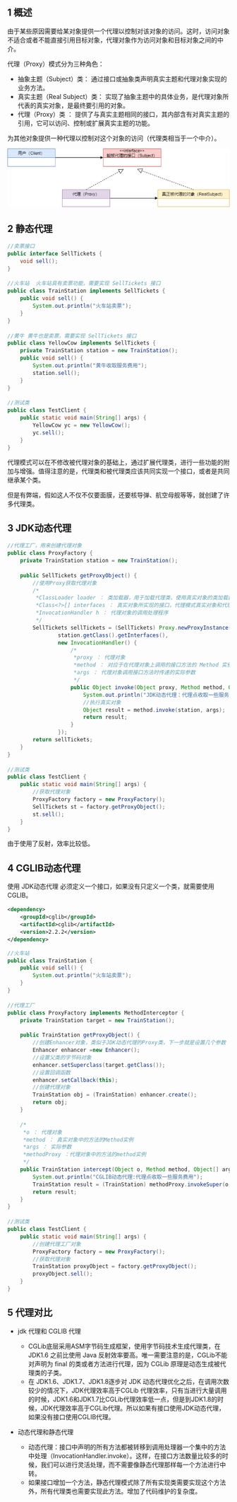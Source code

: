 ## 1 概述

由于某些原因需要给某对象提供一个代理以控制对该对象的访问。这时，访问对象不适合或者不能直接引用目标对象，代理对象作为访问对象和目标对象之间的中介。

代理（Proxy）模式分为三种角色：

- 抽象主题（Subject）类： 通过接口或抽象类声明真实主题和代理对象实现的业务方法。
- 真实主题（Real Subject）类： 实现了抽象主题中的具体业务，是代理对象所代表的真实对象，是最终要引用的对象。
- 代理（Proxy）类 ： 提供了与真实主题相同的接口，其内部含有对真实主题的引用，它可以访问、控制或扩展真实主题的功能。

为其他对象提供一种代理以控制对这个对象的访问（代理类相当于一个中介）。

![](../asset/代理模式.png)

## 2 静态代理

```java
//卖票接口
public interface SellTickets {
    void sell();
}

//火车站  火车站具有卖票功能，需要实现 SellTickets 接口
public class TrainStation implements SellTickets {
    public void sell() {
        System.out.println("火车站卖票");
    }
}

//黄牛 黄牛也是卖票，需要实现 SellTickets 接口
public class YellowCow implements SellTickets {
    private TrainStation station = new TrainStation();
    public void sell() {
        System.out.println("黄牛收取服务费用");
        station.sell();
    }
}

//测试类
public class TestClient {
    public static void main(String[] args) {
        YellowCow yc = new YellowCow();
        yc.sell();
    }
}
```

代理模式可以在不修改被代理对象的基础上，通过扩展代理类，进行一些功能的附加与增强。值得注意的是，代理类和被代理类应该共同实现一个接口，或者是共同继承某个类。

但是有弊端，假如这人不仅不仅要面膜，还要核导弹、航空母舰等等，就创建了许多代理类。

## 3 JDK动态代理

```java
//代理工厂，用来创建代理对象
public class ProxyFactory {
    private TrainStation station = new TrainStation();
    
    public SellTickets getProxyObject() {
        //使用Proxy获取代理对象
        /*
         *ClassLoader loader ： 类加载器，用于加载代理类，使用真实对象的类加载器即可
         *Class<?>[] interfaces ： 真实对象所实现的接口，代理模式真实对象和代理对象实现相同的接口
         *InvocationHandler h ： 代理对象的调用处理程序
         */
        SellTickets sellTickets = (SellTickets) Proxy.newProxyInstance(station.getClass().getClassLoader(),
                station.getClass().getInterfaces(),
                new InvocationHandler() {
                    /*
                     *proxy ： 代理对象
                     *method ： 对应于在代理对象上调用的接口方法的 Method 实例
                     *args ： 代理对象调用接口方法时传递的实际参数
                     */
                    public Object invoke(Object proxy, Method method, Object[] args) throws Throwable {
                        System.out.println("JDK动态代理：代理点收取一些服务费用");
                        //执行真实对象
                        Object result = method.invoke(station, args);
                        return result;
                    }
                });
        return sellTickets;
    }
}

//测试类
public class TestClient {
    public static void main(String[] args) {
        //获取代理对象
        ProxyFactory factory = new ProxyFactory();    
        SellTickets st = factory.getProxyObject();
        st.sell();
    }
}
```

由于使用了反射，效率比较低。

## 4 CGLIB动态代理

使用 JDK动态代理 必须定义一个接口，如果没有只定义一个类，就需要使用 CGLIB。

```xml
<dependency>
    <groupId>cglib</groupId>
    <artifactId>cglib</artifactId>
    <version>2.2.2</version>
</dependency>
```

```java
//火车站
public class TrainStation {
    public void sell() {
        System.out.println("火车站卖票");
    }
}

//代理工厂
public class ProxyFactory implements MethodInterceptor {
    private TrainStation target = new TrainStation();

    public TrainStation getProxyObject() {
        //创建Enhancer对象，类似于JDK动态代理的Proxy类，下一步就是设置几个参数
        Enhancer enhancer =new Enhancer();
        //设置父类的字节码对象
        enhancer.setSuperclass(target.getClass());
        //设置回调函数
        enhancer.setCallback(this);
        //创建代理对象
        TrainStation obj = (TrainStation) enhancer.create();
        return obj;
    }

    /*
     *o ： 代理对象
     *method ： 真实对象中的方法的Method实例
     *args ： 实际参数
     *methodProxy ：代理对象中的方法的method实例
     */
    public TrainStation intercept(Object o, Method method, Object[] args, MethodProxy methodProxy) throws Throwable {
        System.out.println("CGLIB动态代理:代理点收取一些服务费用");
        TrainStation result = (TrainStation) methodProxy.invokeSuper(o, args);
        return result;
    }
}

//测试类
public class TestClient {
    public static void main(String[] args) {
        //创建代理工厂对象
        ProxyFactory factory = new ProxyFactory();
        //获取代理对象
        TrainStation proxyObject = factory.getProxyObject();
        proxyObject.sell();
    }
}
```

## 5 代理对比

* jdk 代理和 CGLIB 代理
  - CGLib底层采用ASM字节码生成框架，使用字节码技术生成代理类，在 JDK1.6 之前比使用 Java 反射效率要高。唯一需要注意的是，CGLib不能对声明为 final 的类或者方法进行代理，因为 CGLib 原理是动态生成被代理类的子类。
  - 在 JDK1.6、JDK1.7、JDK1.8逐步对 JDK 动态代理优化之后，在调用次数较少的情况下，JDK代理效率高于CGLib 代理效率，只有当进行大量调用的时候，JDK1.6和JDK1.7比CGLib代理效率低一点，但是到JDK1.8的时候，JDK代理效率高于CGLib代理。所以如果有接口使用JDK动态代理，如果没有接口使用CGLIB代理。

* 动态代理和静态代理
  - 动态代理：接口中声明的所有方法都被转移到调用处理器一个集中的方法中处理（InvocationHandler.invoke）。这样，在接口方法数量比较多的时候，我们可以进行灵活处理，而不需要像静态代理那样每一个方法进行中转。
  - 如果接口增加一个方法，静态代理模式除了所有实现类需要实现这个方法外，所有代理类也需要实现此方法。增加了代码维护的复杂度。



